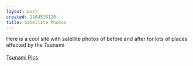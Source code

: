 ```yaml
--- 
layout: post
created: 1104516120
title: Satellite Photos
---
```

Here is a cool site with satellite photos of before and after for lots of places affected by the Tsunami
<br />
<br /><a href="http://www.digitalglobe.com/tsunami_gallery.html">Tsunami Pics</a>
